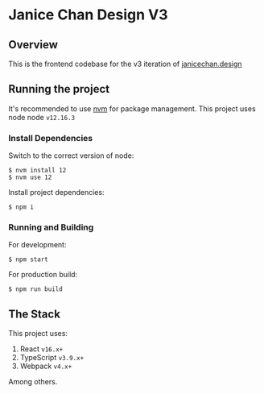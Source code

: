# Janice Chan Design V3
## Overview
This is the frontend codebase for the v3 iteration of [janicechan.design](http://janicechan.design)

## Running the project
It's recommended to use [nvm](https://link) for package management. This project uses node node `v12.16.3`
### Install Dependencies
Switch to the correct version of node:
```shell
$ nvm install 12
$ nvm use 12
```
Install project dependencies:
```shell
$ npm i
```

### Running and Building
For development:
```shell
$ npm start
```
For production build:
```shell
$ npm run build
```

## The Stack
This project uses:

1. React `v16.x+`
2. TypeScript `v3.9.x+`
3. Webpack `v4.x+`

Among others.
